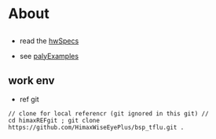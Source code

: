 # About

## 
* read the [hwSpecs](hwSpecs.md)

* see [palyExamples](playExamples.md)


## work env 

* ref git

```
// clone for local referencr (git ignored in this git) //
cd himaxREFgit ; git clone https://github.com/HimaxWiseEyePlus/bsp_tflu.git .
```
